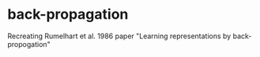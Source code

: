 # back-propagation
Recreating Rumelhart et al. 1986 paper "Learning representations by back-propogation"
